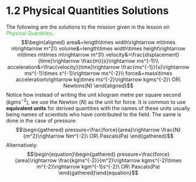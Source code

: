 # 1.2 Physical Quantities Solutions
The following are the solutions to the mission given in the lesson on <span style="color:limegreen">Physical Quantities</span>.
$$\begin{aligned}
area&=length\times width\rightarrow m\times m\rightarrow m^2\\
volume&=length\times width\times height\rightarrow m\times m\times m\rightarrow m^3\\
velocity&=\frac{displacement}{time}\rightarrow \frac{m}{s}\rightarrow ms^{-1}\\
acceleration&=\frac{velocity}{time}\rightarrow \frac{ms^{-1}}{s}\rightarrow ms^{-1}\times s^{-1}\rightarrow ms^{-2}\\
force&=mass\times acceleration\rightarrow kg\times ms^{-2}\rightarrow kgms^{-2}\ OR\ Newtons(N)
\end{aligned}$$
Notice how instead of writing the unit kilogram metre per square second ($kgms^{-2}$), we use the Newton ($N$) as the unit for force. It is common to use **equivalent units** for derived quantities with the names of these units usually being names of scientists who have contributed to the field. The same is done in the case of pressure:
$$\begin{gathered}
pressure=\frac{force}{area}\rightarrow \frac{N}{m^2}\rightarrow Nm^{-2}\ OR\ Pascals(Pa)
\end{gathered}$$
Alternatively:
$$\begin{equation}\begin{gathered}
pressure=\frac{force}{area}\rightarrow \frac{kgms^{-2}}{m^2}\rightarrow kgms^{-2}\times m^{-2}\rightarrow kgm^{-1}s^{-2}\ OR\ Pascals(Pa)
\end{gathered}\end{equation}$$
